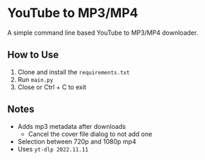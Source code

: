 # YouTube to MP3/MP4

A simple command line based YouTube to MP3/MP4 downloader.

## How to Use

1. Clone and install the `requirements.txt`
2. Run `main.py`
3. Close or Ctrl + C to exit

## Notes

- Adds mp3 metadata after downloads
  - Cancel the cover file dialog to not add one
- Selection between 720p and 1080p mp4
- Uses `yt-dlp 2022.11.11`
